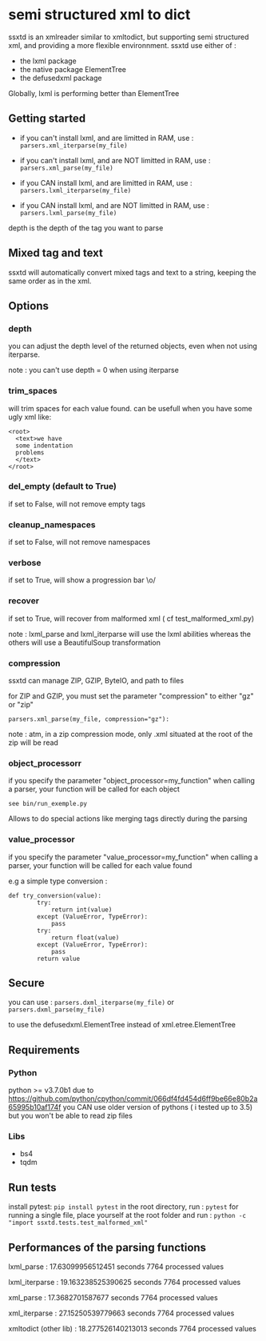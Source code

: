 # semi structured xml to dict

ssxtd is an xmlreader similar to xmltodict, but supporting semi structured xml, and providing a more flexible environnment.
ssxtd use either of :
  * the lxml package
  * the native package ElementTree
  * the defusedxml package 
  
Globally, lxml is performing better than ElementTree

## Getting started

  * if you can't install lxml, and are limitted in RAM, use :
  `parsers.xml_iterparse(my_file)`
  
  * if you can't install lxml, and are NOT limitted in RAM, use :
  `parsers.xml_parse(my_file)`
  
  * if you CAN install lxml, and are limitted in RAM, use :
  `parsers.lxml_iterparse(my_file)`
  
  * if you CAN install lxml, and are NOT limitted in RAM, use :
  `parsers.lxml_parse(my_file)`
  
depth is the depth of the tag you want to parse

## Mixed tag and text 

ssxtd will automatically convert mixed tags and text to a string, keeping the same order as in the xml.

## Options

### depth

you can adjust the depth level of the returned objects, even when not using iterparse.

note : you can't use depth = 0 when using iterparse

### trim_spaces

will trim spaces for each value found. can be usefull when you have some ugly xml like:
```
<root>
  <text>we have
  some indentation
  problems
  </text>
</root>
```

### del_empty (default to True)

if set to False, will not remove empty tags

### cleanup_namespaces

if set to False, will not remove namespaces

### verbose

if set to True, will show a progression bar \o/

### recover

if set to True, will recover from malformed xml ( cf test_malformed_xml.py)

note : lxml_parse and lxml_iterparse will use the lxml abilities whereas the others will use a BeautifulSoup transformation

### compression

ssxtd can manage ZIP, GZIP, ByteIO, and path to files

for ZIP and GZIP, you must set the parameter "compression" to either "gz" or "zip"
```
parsers.xml_parse(my_file, compression="gz"):
```

note : atm, in a zip compression mode, only .xml situated at the root of the zip will be read

### object_processorr

if you specify the parameter "object_processor=my_function" when calling a parser, your function will be called for each object 

```
see bin/run_exemple.py
```
        

Allows to do special actions like merging tags directly during the parsing

### value_processor

if you specify the parameter "value_processor=my_function" when calling a parser, your function will be called for each value found 

e.g a simple type conversion :
```
def try_conversion(value):
        try:
            return int(value)
        except (ValueError, TypeError):
            pass
        try:
            return float(value)
        except (ValueError, TypeError):
            pass
        return value
```        

## Secure

you can use :
  `parsers.dxml_iterparse(my_file)`
or
  `parsers.dxml_parse(my_file)`

to use the defusedxml.ElementTree instead of xml.etree.ElementTree

## Requirements

### Python

python >= v3.7.0b1
due to https://github.com/python/cpython/commit/066df4fd454d6ff9be66e80b2a65995b10af174f
you CAN use older version of pythons ( i tested up to 3.5) but you won't be able to read zip files

### Libs

- bs4
- tqdm

## Run tests

install pytest:
`pip install pytest`
in the root directory, run :
`pytest`
for running a single file, place yourself at the root folder and run :
`python -c "import ssxtd.tests.test_malformed_xml"`

## Performances of the parsing functions

  lxml_parse :
  17.63099956512451 seconds
  7764 processed values


  lxml_iterparse :
  19.163238525390625 seconds
  7764 processed values


  xml_parse :
  17.3682701587677 seconds
  7764 processed values


  xml_iterparse :
  27.15250539779663 seconds
  7764 processed values


  xmltodict (other lib) :
  18.277526140213013 seconds
  7764 processed values


